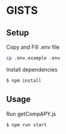# GISTS

## Setup

Copy and Fill .env file
```bash
cp .env.example .env
```

Install dependencies
```bash
$ npm install
```

## Usage

Run getCompAPY.js
```bash
$ npm run start
```